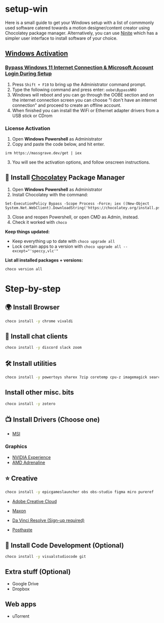 # setup-win

Here is a small guide to get your Windows setup with a list of commmonly used software catered towards a motion designer/content creator using Chocolatey package manager. Alternatively, you can use [Ninite](https://ninite.com/) which has a simpler user interface to install software of your choice.

## [Windows Activation](https://github.com/massgravel/Microsoft-Activation-Scripts/releases/tag/1.8)
### [Bypass Windows 11 Internet Connection & Microsoft Account Login During Setup](https://youtu.be/LX8vb48oodI)
1. Press `Shift + F10` to bring up the Administrator command prompt.
2. Type the following command and press enter: `oobe\BypassNRO`
3. Windows will reboot and you can go through the OOBE section and on the internet connection screen you can choose "I don't have an internet connection" and proceed to create an offline account.
4. When finished you can install the WiFi or Ethernet adapter drivers from a USB stick or CDrom

### License Activation
1. Open **Windows Powershell** as Administrator
2. Copy and paste the code below, and hit enter.
```
irm https://massgrave.dev/get | iex 
```
3. You will see the activation options, and follow onscreen instructions.

## 🍫 Install [Chocolatey](https://chocolatey.org/install) Package Manager

1. Open **Windows Powershell** as Administrator
2. Install Chocolatey with the command: 
```
Set-ExecutionPolicy Bypass -Scope Process -Force; iex ((New-Object System.Net.WebClient).DownloadString('https://chocolatey.org/install.ps1'))
```
3. Close and reopen Powershell, or open CMD as Admin, instead.
4. Check it worked with `choco`

**Keep things updated:**

- Keep everything up to date with `choco upgrade all`
- Lock certain apps to a version with `choco upgrade all --except="'speccy,vlc'"` 

**List all installed packages + versions:**

```bash
choco version all
```




# Step-by-step


## 🌍 Install Browser

```bash
choco install -y chrome vivaldi
````

## 🦜 Install chat clients

```bash
choco install -y discord slack zoom 
```

## 🛠 Install utilities
```bash
choco install -y powertoys sharex 7zip coretemp cpu-z imagemagick searcheverything speccy windirstat adobereaderdropbox googledrive quicktime vlc spotifysumatrapdf 
```



## Install other misc. bits


```bash
choco install -y zotero

```


## 📺 Install Drivers (Choose one)
- [MSI](https://www.msi.com/support/download/)
### Graphics
- [NVIDIA Experience](https://www.nvidia.com/Download/index.aspx)
- [AMD Adrenaline](https://www.amd.com/en/support)


## ⭐️ Creative
```bash
choco install -y epicgameslauncher obs obs-studio figma miro pureref
```
- [Adobe Creative Cloud](https://www.adobe.com/creativecloud/desktop-app.html)
- [Maxon](https://www.maxon.net/en/maxon-one)
- [Da Vinci Resolve (Sign-up required)](https://www.blackmagicdesign.com/products/davinciresolve/#global-footer)

- [Posthaste](https://www.digitalrebellion.com/posthaste/)


## 🐧 Install Code Development (Optional)
```bash
choco install -y visualstudiocode git
```


## Extra stuff (Optional)
- Google Drive
- Dropbox

## Web apps
- uTorrent
